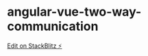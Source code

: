 # angular-vue-two-way-communication

[Edit on StackBlitz ⚡️](https://stackblitz.com/edit/angular-vue-two-way-communication)